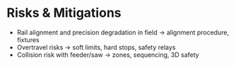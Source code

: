 # Risks & Mitigations

- Rail alignment and precision degradation in field → alignment procedure, fixtures
- Overtravel risks → soft limits, hard stops, safety relays
- Collision risk with feeder/saw → zones, sequencing, 3D safety
